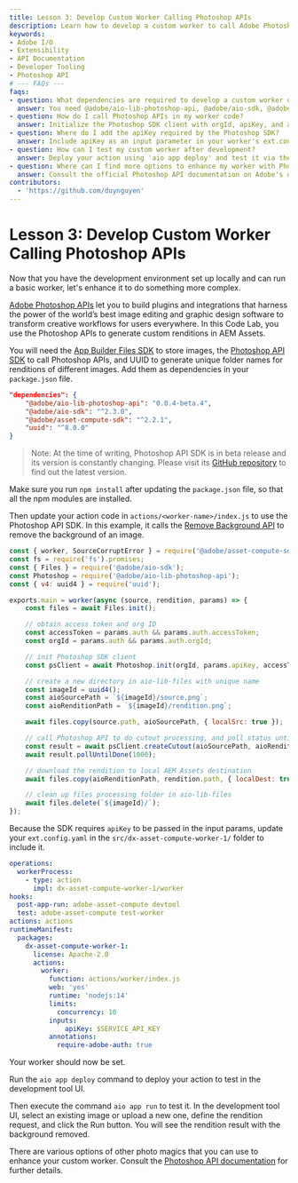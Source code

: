 ```yaml
---
title: Lesson 3: Develop Custom Worker Calling Photoshop APIs
description: Learn how to develop a custom worker to call Adobe Photoshop APIs for image processing, including setup, dependencies, and example code to remove image backgrounds using the Photoshop API SDK.
keywords:
- Adobe I/O
- Extensibility
- API Documentation
- Developer Tooling
- Photoshop API
# --- FAQs ---
faqs:
- question: What dependencies are required to develop a custom worker using Photoshop APIs?
  answer: You need @adobe/aio-lib-photoshop-api, @adobe/aio-sdk, @adobe/asset-compute-sdk, and uuid added as dependencies in your package.json.
- question: How do I call Photoshop APIs in my worker code?
  answer: Initialize the Photoshop SDK client with orgId, apiKey, and accessToken, then use its methods like createCutout to process images.
- question: Where do I add the apiKey required by the Photoshop SDK?
  answer: Include apiKey as an input parameter in your worker's ext.config.yaml file under the worker action inputs section.
- question: How can I test my custom worker after development?
  answer: Deploy your action using 'aio app deploy' and test it via the 'aio app run' command in the Adobe development tool UI.
- question: Where can I find more options to enhance my worker with Photoshop APIs?
  answer: Consult the official Photoshop API documentation on Adobe's developer site for additional photo editing capabilities.
contributors:
  - 'https://github.com/duynguyen'
---
```

# Lesson 3: Develop Custom Worker Calling Photoshop APIs

Now that you have the development environment set up locally and can run a basic worker, let's enhance it to do something more complex.

[Adobe Photoshop APIs](https://developer.adobe.com/photoshop/) let you to build plugins and integrations that harness the power of the world’s best image editing and graphic design software to transform creative workflows for users everywhere. In this Code Lab, you use the Photoshop APIs to generate custom renditions in AEM Assets.

You will need the [App Builder Files SDK](https://github.com/adobe/aio-lib-files) to store images, the [Photoshop API SDK](https://github.com/adobe/aio-lib-photoshop-api) to call Photoshop APIs, and UUID to generate unique folder names for renditions of different images. Add them as dependencies in your `package.json` file.

```json
"dependencies": {
    "@adobe/aio-lib-photoshop-api": "0.0.4-beta.4",
    "@adobe/aio-sdk": "^2.3.0",
    "@adobe/asset-compute-sdk": "^2.2.1",
    "uuid": "^8.0.0"
}
```

> Note: At the time of writing, Photoshop API SDK is in beta release and its version is constantly changing. Please visit its [GitHub repository](https://github.com/adobe/aio-lib-photoshop-api) to find out the latest version.

Make sure you run `npm install` after updating the `package.json` file, so that all the npm modules are installed.

Then update your action code in `actions/<worker-name>/index.js` to use the Photoshop API SDK. In this example, it calls the [Remove Background API](https://developer.adobe.com/firefly-services/docs/photoshop/api/photoshop_removeBackground/) to remove the background of an image.

```javascript
const { worker, SourceCorruptError } = require('@adobe/asset-compute-sdk');
const fs = require('fs').promises;
const { Files } = require('@adobe/aio-sdk');
const Photoshop = require('@adobe/aio-lib-photoshop-api');
const { v4: uuid4 } = require('uuid');

exports.main = worker(async (source, rendition, params) => {
    const files = await Files.init();

    // obtain access token and org ID
    const accessToken = params.auth && params.auth.accessToken;
    const orgId = params.auth && params.auth.orgId;

    // init Photoshop SDK client
    const psClient = await Photoshop.init(orgId, params.apiKey, accessToken, files);

    // create a new directory in aio-lib-files with unique name
    const imageId = uuid4();
    const aioSourcePath = `${imageId}/source.png`;
    const aioRenditionPath = `${imageId}/rendition.png`;

    await files.copy(source.path, aioSourcePath, { localSrc: true });

    // call Photoshop API to do cutout processing, and poll status until it's successful
    const result = await psClient.createCutout(aioSourcePath, aioRenditionPath);
    await result.pollUntilDone(1000);

    // download the rendition to local AEM Assets destination
    await files.copy(aioRenditionPath, rendition.path, { localDest: true });

    // clean up files processing folder in aio-lib-files
    await files.delete(`${imageId}/`);
});
```

Because the SDK requires `apiKey` to be passed in the input params, update your `ext.config.yaml` in the `src/dx-asset-compute-worker-1/` folder to include it.

```yaml
operations:
  workerProcess:
    - type: action
      impl: dx-asset-compute-worker-1/worker
hooks:
  post-app-run: adobe-asset-compute devtool
  test: adobe-asset-compute test-worker
actions: actions
runtimeManifest:
  packages:
    dx-asset-compute-worker-1:
      license: Apache-2.0
      actions:
        worker:
          function: actions/worker/index.js
          web: 'yes'
          runtime: 'nodejs:14'
          limits:
            concurrency: 10
          inputs:
              apiKey: $SERVICE_API_KEY
          annotations:
            require-adobe-auth: true
```

Your worker should now be set. 

Run the `aio app deploy` command to deploy your action to test in the development tool UI.

Then execute the command `aio app run` to test it. In the development tool UI, select an existing image or upload a new one, define the rendition request, and click the Run button. You will see the rendition result with the background removed.

There are various options of other photo magics that you can use to enhance your custom worker. Consult the [Photoshop API documentation](https://developer.adobe.com/firefly-services/docs/photoshop/) for further details.
